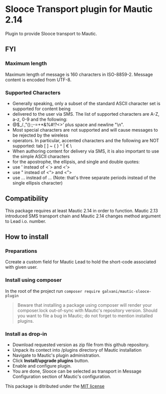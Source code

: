 # Slooce Transport plugin for Mautic 2.14

Plugin to provide Slooce transport to Mautic.

## FYI

### Maximum length

Maximum length of message is 160 characters in ISO-8859-2. Message content is encoded from UTF-8.

### Supported Characters
 * Generally speaking, only a subset of the standard ASCII character set is supported for content being
 * delivered to the user via SMS. The list of supported characters are A-Z, a-z, 0-9 and the following:
 * @$_/.,"():;-=+*&%#!?<>' plus space and newline "\n".
 * Most special characters are not supported and will cause messages to be rejected by the wireless
 * operators. In particular, accented characters and the following are NOT supported: tab [ ] ~ { } ^ | € \
 * When authoring content for delivery via SMS, it is also important to use the simple ASCII characters
 * for the apostrophe, the ellipsis, and single and double quotes:
 * use ' instead of  <`> and <’>
 * use " instead of  <“> and <”>
 * use ... instead of ...   (Note: that's three separate periods instead of the single ellipsis character)

## Compatibility

This package requires at least Mautic 2.14 in order to function. Mautic 2.13 introduced SMS transport chain and Mautic 2.14 changes method argument to Lead i.o. number.

## How to install

### Preparations

Ccreate a custom field for Mautic Lead to hold the short-code associated with given user.

### Install using composer

In the root of the project run ```composer require galvani/mautic-slooce-plugin```

> Beware that installing a package using composer will render your composer.lock out-of-sync with Mautic's repository version.
> Should you want to file a bug in Mautic; do not forget to mention installed plugins.

### Install as drop-in

 * Download requested version as zip file from this github repository.
 * Unpack its contect into /plugins directory of Mautic installation
 * Navigate to Mautic's plugin administration. 
 * Click **Install/upgrade plugins** button.
 * Enable and configure plugin.
 * You are done, Slooce can be selected as transport in Message Configuration section of Mautic's configuration.
 
 This package is ditributed under the [MIT license](https://opensource.org/licenses/MIT)
